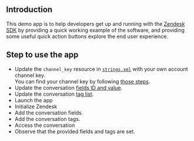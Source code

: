 ## Introduction

This demo app is to help developers get up and running with the [Zendesk SDK](https://developer.zendesk.com/documentation/zendesk-web-widget-sdks/sdks/android/getting_started/) by providing a quick working example of the software, and providing some useful quick action buttons explore the end user experience.

## Step to use the app

* Update the `channel_key` resource in [`strings.xml`](./app/src/main/res/values/strings.xml) with your own account channel key.  
You can find your channel key by following [those steps](https://support.zendesk.com/hc/en-us/articles/1260801714930).
* Update the conversation [fields ID and value](https://developer.zendesk.com/documentation/zendesk-web-widget-sdks/sdks/android/advanced_integration/#set-conversation-fields).
* Update the conversation [tag list](https://developer.zendesk.com/documentation/zendesk-web-widget-sdks/sdks/android/advanced_integration/#set-conversation-tags).
* Launch the app
* Initialize Zendesk
* Add the conversation fields.
* Add the conversation tags.
* Access the conversation
* Observe that the provided fields and tags are set.
